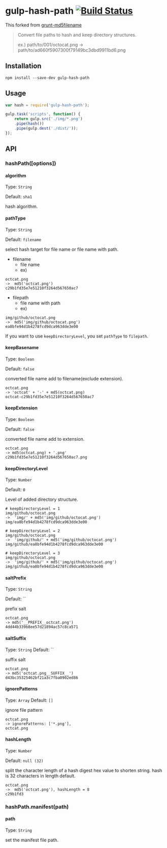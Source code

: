 # gulp-hash-path [![Build Status](https://travis-ci.org/takfjt/gulp-hash-path.svg?branch=master)](https://travis-ci.org/takfjt/gulp-hash-path)

This forked from [grunt-md5filename](https://github.com/ishikawam/grunt-md5filename)

> Convert file paths to hash and keep directory structures.
>
> ex.) path/to/001/octocat.png -> path/to/ad660f5907300f79149bc3dbd9911bd6.png

## Installation

`npm install --save-dev gulp-hash-path`

## Usage

```js
var hash = require('gulp-hash-path');

gulp.task('scripts', function() {
    return gulp.src('./img/*.png')
    .pipe(hash())
    .pipe(gulp.dest('./dist/'));
});
```

## API

### hashPath([options])

#### algorithm

Type: `String`

Default: `sha1`

hash algorithm.

#### pathType

Type: `String`

Default: `filename`

select hash target for file name or file name with path.

* filename
  * file name
  * ex)

```
octcat.png
->  md5('octcat.png')
c29b1fd35e7e51210f3264d567650ac7
```

* filepath
  * file name with path
  * ex)

```
img/github/octocat.png
->  md5('img/github/octocat.png')
ea8bfe94d1b4278fcd9dca963dde3e00
```

If you want to use `keepDirectoryLevel`, you set `pathType` to `filepath`.

#### keepBasename

Type: `Boolean`

Default: `false`

converted file name add to filename(exclude extension).

```
octcat.png
-> 'octcat' + '-' + md5(octcat.png)
octcat-c29b1fd35e7e51210f3264d567650ac7
```

#### keepExtension

Type: `Boolean`

Default: `false`

converted file name add to extension.

```
octcat.png
-> md5(octcat.png) + '.png'
c29b1fd35e7e51210f3264d567650ac7.png
```

#### keepDirectoryLevel

Type: `Number`

Default: `0`

Level of added directory structure.

```
# keepDirectoryLevel = 1
img/github/octocat.png
->  'img/' + md5('img/github/octocat.png')
img/ea8bfe94d1b4278fcd9dca963dde3e00

# keepDirectoryLevel = 2
img/github/octocat.png
->  'img/github/' + md5('img/github/octocat.png')
img/github/ea8bfe94d1b4278fcd9dca963dde3e00

# keepDirectoryLevel = 3
img/github/octocat.png
->  'img/github/' + md5('img/github/octocat.png')
img/github/ea8bfe94d1b4278fcd9dca963dde3e00
```

#### saltPrefix

Type: `String`

Default: ``

prefix salt

```
octcat.png
-> md5('__PREFIX__octcat.png')
4dd44b339b8ee57d21894ac57c8ca571
```

#### saltSuffix
Type: `String`
Default: ``

suffix salt

```
octcat.png
-> md5('octcat.png__SUFFIX__')
d43bc35325462bf21a3c7fba0902ed86
```

#### ignorePatterns
Type: `Array`
Default: `[]`

ignore file pattern

```
octcat.png
-> ignorePatterns: ['*.png'],
octcat.png
```

#### hashLength
Type: `Number`

Default: `null (32)`

split the character length of a hash digest hex value to shorten string.
hash is 32 characters in length default.

```
octcat.png
->  md5('octcat.png'), hashLength = 8
c29b1fd3
```

### hashPath.manifest(path)

#### path

Type: `String`

set the manifest file path.
